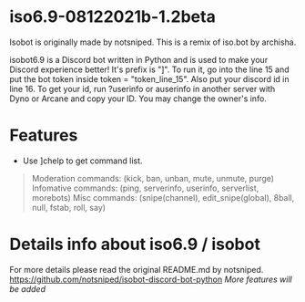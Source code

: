 # iso6.9-08122021b-1.2beta
Isobot is originally made by notsniped. This is a remix of iso.bot by archisha.

isobot6.9 is a Discord bot written in Python and is used to make your Discord experience better! It's prefix is "]". To run it, go into the line 15 and put the bot token inside token = "token_line_15". Also put your discord id in line 16. To get your id, run ?userinfo or auserinfo in another server with Dyno or Arcane and copy your ID. You may change the owner's info.
# Features
- Use ]chelp to get command list.
> Moderation commands:
(kick, ban, unban, mute, unmute, purge)
> Infomative commands:
(ping, serverinfo, userinfo, serverlist, morebots)
> Misc commands:
(snipe(channel), edit_snipe(global), 8ball, null, fstab, roll, say)

# Details info about iso6.9 / isobot
For more details please read the original README.md by notsniped.
https://github.com/notsniped/isobot-discord-bot-python
*More features will be added*
